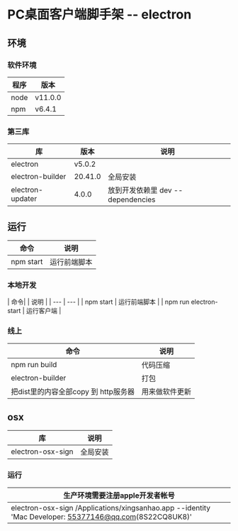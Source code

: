 # PC桌面客户端脚手架 -- electron


   

## 环境

### 软件环境

|程序|版本|
|---|---|
|node|v11.0.0|
|npm|v6.4.1|






### 第三库

| 库| 版本 |  说明 |
| ---| --- |  --- |
|electron| v5.0.2 |  |
|electron-builder | 20.41.0 | 全局安装 |
|electron-updater| 4.0.0| 放到开发依赖里 dev -- dependencies |




## 运行
    
| 命令|   说明 | 
| --- | --- |
| npm start  | 运行前端脚本 |

### 本地开发 

| 命令|  |  说明 |
| --- |  ---  |
| npm start  | 运行前端脚本 |
| npm run electron-start | 运行客户端 | 

### 线上

| 命令 | 说明|
| --- |--- |
| npm run build | 代码压缩 |
| electron-builder | 打包 |
| 把dist里的内容全部copy 到 http服务器|  用来做软件更新 |

## osx

| 库|  说明|
| --- | --- |
|  electron-osx-sign| 全局安装 |

### 运行

> 


|生产环境需要注册apple开发者帐号|
|---|
|electron-osx-sign /Applications/xingsanhao.app --identity 'Mac Developer: 55377146@qq.com(8S22CQ8UK8)'|






